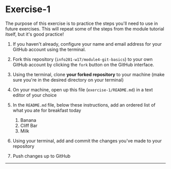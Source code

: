 # Exercise-1

The purpose of this exercise is to practice the steps you'll need to use in future exercises. This will repeat some of the steps from the module tutorial itself, but it's good practice!

1. If you haven't already, configure your name and email address for your GitHub account using the terminal.

2. Fork this repository (`info201-w17/module4-git-basics`) to your own GitHub account by clicking the `fork` button on the GitHub interface.

3. Using the terminal, clone **your forked repository** to your machine (make sure you're in the desired directory on your terminal)

4. On your machine, open up this file (`exercise-1/README.md`) in a text editor of your choice

5. In the `README.md` file, below these instructions, add an ordered list of what you ate for breakfast today
     1. Banana
     2. Cliff Bar
     3. Milk


6. Using your terminal, add and commit the changes you've made to your repository

7. Push changes up to GitHub

---
